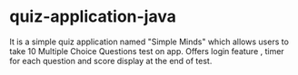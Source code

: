 # quiz-application-java
It is a simple quiz application named "Simple Minds" which allows users to take 10 Multiple Choice Questions test on app. Offers login feature , timer for each question and score display at the end of test. 
